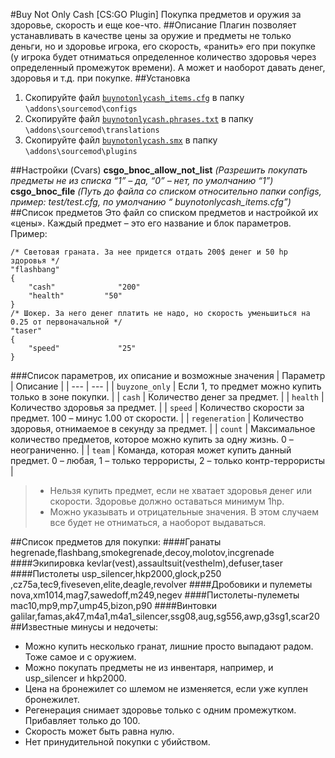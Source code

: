 #Buy Not Only Cash [CS:GO Plugin]
Покупка предметов и оружия за здоровье, скорость и еще кое-что.
##Описание
Плагин позволяет устанавливать в качестве цены за оружие и предметы не только деньги, но и здоровье игрока, его скорость, «ранить» его при покупке (у игрока будет отниматься определенное количество здоровья через определенный промежуток времени). А может и наоборот давать денег, здоровья и т.д. при покупке.
##Установка
1.	Скопируйте файл [`buynotonlycash_items.cfg`](buynotonlycash_items.cfg) в папку `\addons\sourcemod\configs`
2.	Скопируйте файл [`buynotonlycash.phrases.txt`](buynotonlycash.phrases.txt) в папку `\addons\sourcemod\translations`
3.	Скопируйте файл [`buynotonlycash.smx`](buynotonlycash.smx) в папку `\addons\sourcemod\plugins`

##Настройки (Cvars)
**csgo_bnoc_allow_not_list** *(Разрешить покупать предметы не из списка “1” – да, “0” – нет, по умолчанию “1”)*
**csgo_bnoc_file** *(Путь до файла со списком относительно папки configs, пример: test/test.cfg, по умолчанию “ buynotonlycash_items.cfg”)*
##Список предметов
Это файл со списком предметов и настройкой их «цены».
Каждый предмет – это его название и блок параметров. 
Пример:
```
/* Световая граната. За нее придется отдать 200$ денег и 50 hp здоровья */
"flashbang"
{
    "cash"              "200"
    "health"     	 "50"
}
/* Шокер. За него денег платить не надо, но скорость уменьшиться на 0.25 от первоначальной */
"taser" 
{
    "speed"             "25" 
}
```
###Список параметров, их описание и возможные значения
| Параметр | Описание |
| --- | --- |
| `buyzone_only` | Если 1, то предмет можно купить только в зоне покупки.  |
| `cash` | Количество денег за предмет. |
| `health` | Количество здоровья за предмет. |
| `speed` | Количество скорости за предмет. 100 – минус 1.00 от скорости. |
| `regeneration` | Количество здоровья, отнимаемое в секунду за предмет. |
| `count` | Максимальное количество предметов, которое можно купить за одну жизнь. 0 – неограниченно. |
| `team` | Команда, которая может купить данный предмет. 0 – любая, 1 – только террористы, 2 – только контр-террористы |
> - Нельзя купить предмет, если не хватает здоровья денег или скорости. Здоровье должно оставаться минимум 1hp.  
> - Можно указывать и отрицательные значения. В этом случаем все будет не отниматься, а наоборот выдаваться.

##Список предметов для покупки:
####Гранаты
hegrenade,flashbang,smokegrenade,decoy,molotov,incgrenade
####Экипировка
kevlar(vest),assaultsuit(vesthelm),defuser,taser
####Пистолеты
usp_silencer,hkp2000,glock,p250 ,cz75a,tec9,fiveseven,elite,deagle,revolver
####Дробовики и пулеметы 
nova,xm1014,mag7,sawedoff,m249,negev
####Пистолеты-пулеметы
mac10,mp9,mp7,ump45,bizon,p90
####Винтовки
galilar,famas,ak47,m4a1,m4a1_silencer,ssg08,aug,sg556,awp,g3sg1,scar20
##Известные минусы и недочеты: 
- Можно купить несколько гранат, лишние просто выпадают радом. Тоже самое и с оружием.
- Можно покупать предметы не из инвентаря, например, и usp_silencer и hkp2000.
- Цена на бронежилет со шлемом не изменяется, если уже куплен бронежилет.
- Регенерация снимает здоровье только с одним промежутком.  Прибавляет только до 100.
- Скорость может быть равна нулю.
- Нет принудительной покупки с убийством.
